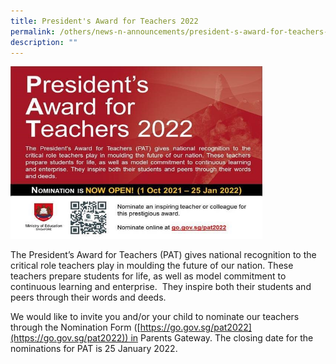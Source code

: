```yaml
---
title: President's Award for Teachers 2022
permalink: /others/news-n-announcements/president-s-award-for-teachers-2022/
description: ""
---
```

<img src="/images/PAT%20Award%202022.jpg" style="width:80%"/>

The President’s Award for Teachers (PAT) gives national recognition to the critical role teachers play in moulding the future of our nation. These teachers prepare students for life, as well as model commitment to continuous learning and enterprise.  They inspire both their students and peers through their words and deeds.  

We would like to invite you and/or your child to nominate our teachers through the Nomination Form ([https://go.gov.sg/pat2022](https://go.gov.sg/pat2022)) in Parents Gateway. The closing date for the nominations for PAT is 25 January 2022.